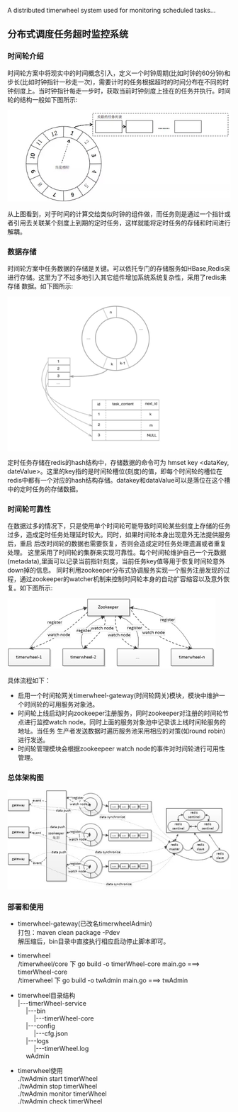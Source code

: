 
A distributed timerwheel system used for monitoring scheduled tasks...

## 分布式调度任务超时监控系统

### 时间轮介绍

时间轮方案中将现实中的时间概念引入，定义一个时钟周期(比如时钟的60分钟)和步长(比如时钟指针一秒走一次)，需要计时的任务根据超时的时间分布在不同的时钟刻度上。当时钟指针每走一步时，获取当前时钟刻度上挂在的任务并执行。时间轮的结构一般如下图所示:

![timerWheel](https://github.com/rj08zhou/timerwheel/blob/master/timerWheel.jpg)

从上图看到，对于时间的计算交给类似时钟的组件做，而任务则是通过一个指针或者引用去关联某个刻度上到期的定时任务，这样就能将定时任务的存储和时间进行解耦。

### 数据存储

时间轮方案中任务数据的存储是关键。可以依托专门的存储服务如HBase,Redis来进行存储。这里为了不过多地引入其它组件增加系统系统复杂性，采用了redis来存储
数据。如下图所示:

<a href="url"><img src="https://github.com/rj08zhou/timerwheel/blob/master/storage.jpg" align="center" height="350" width="550" ></a>

定时任务存储在redis的hash结构中，存储数据的命令可为 hmset key <dataKey, dateValue>。这里的key指的是时间轮槽位(刻度)的值，即每个时间轮的槽位在
redis中都有一个对应的hash结构存储。datakey和dataValue可以是落位在这个槽中的定时任务的存储数据。

### 时间轮可靠性

在数据过多的情况下，只是使用单个时间轮可能导致时间轮某些刻度上存储的任务过多，造成定时任务处理延时较大。同时，如果时间轮本身出现意外无法提供服务后，重启
后改时间轮的数据也需要恢复，否则会造成定时任务处理遗漏或者重复处理。
这里采用了时间轮的集群来实现可靠性。每个时间轮维护自己一个元数据(metadata),里面可以记录当前指针刻度，当前任务key值等用于恢复时间轮意外down掉的信息。
同时利用zookeeper分布式协调服务实现一个服务注册发现的过程，通过zookeeper的watcher机制来控制时间轮本身的自动扩容缩容以及意外恢复。如下图所示:

![discovery](https://github.com/rj08zhou/timerwheel/blob/master/discovery.jpg)

具体流程如下：

*  启用一个时间轮网关timerwheel-gateway(时间轮网关)模块，模块中维护一个时间轮的可用服务对象池。
*  时间轮上线启动时向zookeeper注册服务，同时zookeeper对注册的时间轮节点进行监控watch node。同时上面的服务对象池中记录该上线时间轮服务的地址。当任务
   生产者发送数据时遍历服务池采用相应的对策(如round robin)进行发送。
*  时间轮管理模块会根据zookeepeer watch node的事件对时间轮进行可用性管理。


### 总体架构图

![whole_structure](https://github.com/rj08zhou/timerwheel/blob/master/whole.jpg)


### 部署和使用

*  timerwheel-gateway(已改名timerwheelAdmin) <br/>
   打包：maven clean package -Pdev  <br/>
   解压缩后，bin目录中直接执行相应启动停止脚本即可。

*  timerwheel <br/>
   /timerwheel/core 下 go build -o timerWheel-core main.go  ===> timerWheel-core <br/>
   /timerwheel 下      go build -o twAdmin main.go          ===> twAdmin
   
*  timerwheel目录结构  <br/>
   |---timerWheel-service <br/>
     &emsp; |---bin<br/>
       &emsp; &emsp; |---timerWheel-core<br/>
     &emsp; |---config<br/>
       &emsp; &emsp; |---cfg.json<br/>
     &emsp; |---logs<br/>
       &emsp; &emsp; |---timerWheel.log<br/>
     &emsp; wAdmin

*  timerwheel使用    <br/>
   ./twAdmin start   timerWheel  <br/>
   ./twAdmin stop    timerWheel  <br/>
   ./twAdmin monitor timerWheel  <br/>
   ./twAdmin check   timerWheel  <br/>
